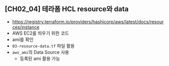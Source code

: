 ## [CH02_04] 테라폼 HCL resource와 data
- https://registry.terraform.io/providers/hashicorp/aws/latest/docs/resources/instance
- AWS EC2를 띄우기 위한 코드
- ami를 확인
- `03-resource-data.tf` 파일 활용
- `aws_ami`의 Data Source 사용
  - 등록된 ami 활용 가능